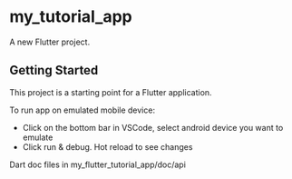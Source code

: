 # my_tutorial_app

A new Flutter project.

## Getting Started

This project is a starting point for a Flutter application.


To run app on emulated mobile device:
- Click on the bottom bar in VSCode, select android device you want to emulate
- Click run & debug. Hot reload to see changes

Dart doc files in my_flutter_tutorial_app/doc/api 